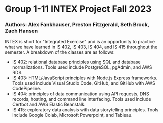 # Group 1-11 INTEX Project Fall 2023
### Authors: Alex Fankhauser, Preston Fitzgerald, Seth Brock, Zach Hansen

INTEX is short for "Integrated Exercise" and is an opportunity to practice what we have learned in IS 402, IS 403, IS 404, and IS 415 throughout the semester. A breakdown of the classes are as follows:

- IS 402: relational database principles using SQL and database normalizations. Tools used include PostgreSQL, pgAdmin, and AWS RDS.
- IS 403: HTML/JavaScript principles with Node.js Express frameworks. Tools used include Visual Studio Code, GitHub, and GitHub with AWS CodePipeline.
- IS 404: principles of data communication using API requests, DNS records, hosting, and command line interfacing. Tools used include Certbot and AWS Elastic Beanstalk.
- IS 415: exploratory data analysis with data storytelling principles. Tools include Google Colab, Microsoft Powerpoint, and Tableau.
